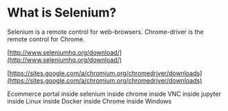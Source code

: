 # What is Selenium?

Selenium is a remote control for web-browsers.  Chrome-driver is the remote control for Chrome.

[http://www.seleniumhq.org/download/](http://www.seleniumhq.org/download/)

[https://sites.google.com/a/chromium.org/chromedriver/downloads](https://sites.google.com/a/chromium.org/chromedriver/downloads)

Ecommerce portal
inside selenium
inside chrome
inside VNC
inside jupyter
inside Linux
inside Docker
inside Chrome
inside Windows

